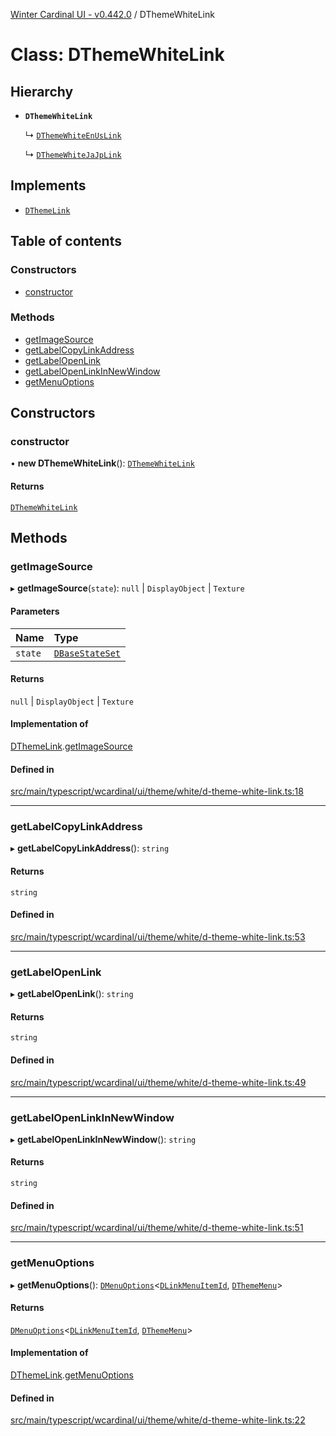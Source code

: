 [Winter Cardinal UI - v0.442.0](../index.md) / DThemeWhiteLink

# Class: DThemeWhiteLink

## Hierarchy

- **`DThemeWhiteLink`**

  ↳ [`DThemeWhiteEnUsLink`](DThemeWhiteEnUsLink.md)

  ↳ [`DThemeWhiteJaJpLink`](DThemeWhiteJaJpLink.md)

## Implements

- [`DThemeLink`](../interfaces/DThemeLink.md)

## Table of contents

### Constructors

- [constructor](DThemeWhiteLink.md#constructor)

### Methods

- [getImageSource](DThemeWhiteLink.md#getimagesource)
- [getLabelCopyLinkAddress](DThemeWhiteLink.md#getlabelcopylinkaddress)
- [getLabelOpenLink](DThemeWhiteLink.md#getlabelopenlink)
- [getLabelOpenLinkInNewWindow](DThemeWhiteLink.md#getlabelopenlinkinnewwindow)
- [getMenuOptions](DThemeWhiteLink.md#getmenuoptions)

## Constructors

### constructor

• **new DThemeWhiteLink**(): [`DThemeWhiteLink`](DThemeWhiteLink.md)

#### Returns

[`DThemeWhiteLink`](DThemeWhiteLink.md)

## Methods

### getImageSource

▸ **getImageSource**(`state`): ``null`` \| `DisplayObject` \| `Texture`

#### Parameters

| Name | Type |
| :------ | :------ |
| `state` | [`DBaseStateSet`](../interfaces/DBaseStateSet.md) |

#### Returns

``null`` \| `DisplayObject` \| `Texture`

#### Implementation of

[DThemeLink](../interfaces/DThemeLink.md).[getImageSource](../interfaces/DThemeLink.md#getimagesource)

#### Defined in

[src/main/typescript/wcardinal/ui/theme/white/d-theme-white-link.ts:18](https://github.com/winter-cardinal/winter-cardinal-ui/blob/v0.442.0/src/main/typescript/wcardinal/ui/theme/white/d-theme-white-link.ts#L18)

___

### getLabelCopyLinkAddress

▸ **getLabelCopyLinkAddress**(): `string`

#### Returns

`string`

#### Defined in

[src/main/typescript/wcardinal/ui/theme/white/d-theme-white-link.ts:53](https://github.com/winter-cardinal/winter-cardinal-ui/blob/v0.442.0/src/main/typescript/wcardinal/ui/theme/white/d-theme-white-link.ts#L53)

___

### getLabelOpenLink

▸ **getLabelOpenLink**(): `string`

#### Returns

`string`

#### Defined in

[src/main/typescript/wcardinal/ui/theme/white/d-theme-white-link.ts:49](https://github.com/winter-cardinal/winter-cardinal-ui/blob/v0.442.0/src/main/typescript/wcardinal/ui/theme/white/d-theme-white-link.ts#L49)

___

### getLabelOpenLinkInNewWindow

▸ **getLabelOpenLinkInNewWindow**(): `string`

#### Returns

`string`

#### Defined in

[src/main/typescript/wcardinal/ui/theme/white/d-theme-white-link.ts:51](https://github.com/winter-cardinal/winter-cardinal-ui/blob/v0.442.0/src/main/typescript/wcardinal/ui/theme/white/d-theme-white-link.ts#L51)

___

### getMenuOptions

▸ **getMenuOptions**(): [`DMenuOptions`](../interfaces/DMenuOptions.md)\<[`DLinkMenuItemId`](../index.md#dlinkmenuitemid), [`DThemeMenu`](../interfaces/DThemeMenu.md)\>

#### Returns

[`DMenuOptions`](../interfaces/DMenuOptions.md)\<[`DLinkMenuItemId`](../index.md#dlinkmenuitemid), [`DThemeMenu`](../interfaces/DThemeMenu.md)\>

#### Implementation of

[DThemeLink](../interfaces/DThemeLink.md).[getMenuOptions](../interfaces/DThemeLink.md#getmenuoptions)

#### Defined in

[src/main/typescript/wcardinal/ui/theme/white/d-theme-white-link.ts:22](https://github.com/winter-cardinal/winter-cardinal-ui/blob/v0.442.0/src/main/typescript/wcardinal/ui/theme/white/d-theme-white-link.ts#L22)
